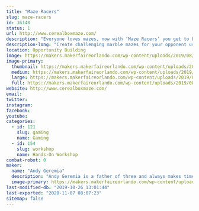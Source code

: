 ```yaml
---
title: "Maze Racers"
slug: maze-racers
id: 36148
status: 1
url: http://www.cerealboxmaze.com/
description: "Everyone loves mazes, now with ‘Maze Racers’ you get to build and race mazes! Build a marble maze, making it as challenging as possible because when you’re done building, you swap maze boards with your opponent, drop in a marble, and race!"
description-long: "Create challenging marble mazes for your opponent using magnetic foam walls. Once you've completed your tricky, swap maze boards with your opponent and race to see who can navigate their marble through the maze the quickest."
location: Opportunity Building
image: https://makers.makerfaireorlando.com/wp-content/uploads/2019/08/Maze-Racers.png
image-primary:
  thumbnail: https://makers.makerfaireorlando.com/wp-content/uploads/2019/08/Maze-Racers-150x150.png
  medium: https://makers.makerfaireorlando.com/wp-content/uploads/2019/08/Maze-Racers-300x214.png
  large: https://makers.makerfaireorlando.com/wp-content/uploads/2019/08/Maze-Racers.png
  full: https://makers.makerfaireorlando.com/wp-content/uploads/2019/08/Maze-Racers.png
website: http://www.cerealboxmaze.com/
email: 
twitter: 
instagram: 
facebook: 
youtube: 
categories:
  - id: 121
    slug: gaming
    name: Gaming
  - id: 154
    slug: workshop
    name: Hands-On Workshop
combat-robot: 0
maker:
  name: "Andy Geremia"
  description: "Andy Geremia is a father of three and always makes time to play games. He is sales engineer by day and a board game designer the rest of the time!"
  image-primary: https://makers.makerfaireorlando.com/wp-content/uploads/2019/08/Headshot-852x1024.png
last-modified-db: "2019-10-26 13:01:44"
last-exported: "2020-11-07 08:07:23"
sitemap: false
---
```


